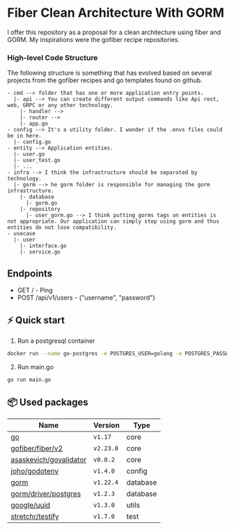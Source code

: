 # Fiber Clean Architecture With GORM

I offer this repository as a proposal for a clean architecture using fiber and GORM.
My inspirations were the gofiber recipe repositories.

### High-level Code Structure
The following structure is something that has evolved based on several projects from the gofiber recipes and go templates found on github.


```
- cmd --> folder that has one or more application entry points.
  |- api --> You can create different output commands like Api rest, web, GRPC or any other technology.
    |- handler -->
    |- router -->
    |- app.go
- config --> It's a utility folder. I wonder if the .envs files could be in here.
  |- config.go
- entity --> Application entities.
  |- user.go
  |- user_test.go
  |- ...
- infra --> I think the infrastructure should be separated by technology.
  |- gorm --> he gorm folder is responsible for managing the gorm infrastructure.
    |- database
      |- gorm.go
    |- repository
      |- user_gorm.go --> I think putting gorms tags on entities is not appropriate. Our application can simply stop using gorm and thus entities do not lose compatibility.
- usecase
  |- user
    |- interface.go
    |- service.go
```

## Endpoints

- GET / - Ping
- POST /api/v1/users - {"username", "password"}

## ⚡️ Quick start

1. Run a postgresql container
```bash
docker run --name go-postgres -e POSTGRES_USER=golang -e POSTGRES_PASSWORD=12345678 -e POSTGRES_DB=fgcadb -p 5432:5432 -d postgres
```

2. Run main.go
```bash
go run main.go
```

## 📦 Used packages

| Name                                                                  | Version   | Type       |
| --------------------------------------------------------------------- | --------- | ---------- |
| [go](https://go.dev/)                                                 | `v1.17`   | core       |
| [gofiber/fiber/v2](https://github.com/gofiber/fiber/v2)               | `v2.23.0` | core       |
| [asaskevich/govalidator](https://github.com/asaskevich/govalidator)   | `v0.0.2`  | core       |
| [joho/godotenv](https://github.com/joho/godotenv)                     | `v1.4.0`  | config     |
| [gorm](https://gorm.io/gorm)                                          | `v1.22.4` | database   |
| [gorm/driver/postgres](https://gorm.io/driver/postgres)               | `v1.2.3`  | database   |
| [google/uuid](https://github.com/google/uuid)                         | `v1.3.0`  | utils      |
| [stretchr/testify](https://github.com/stretchr/testify)               | `v1.7.0`  | test       |